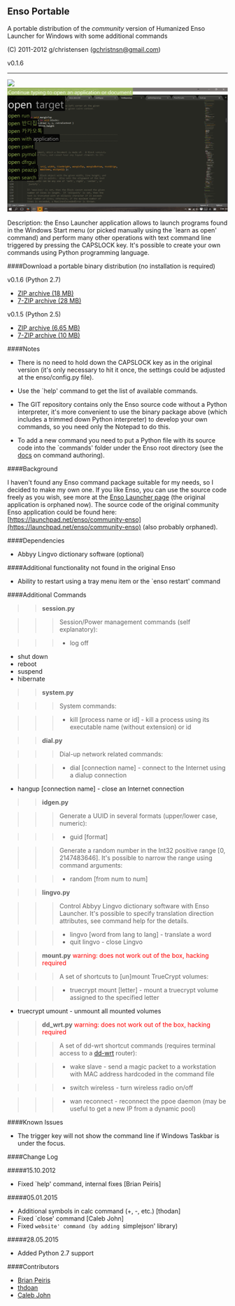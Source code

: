 ## Enso Portable

A portable distribution of the *community* version of Humanized Enso Launcher for Windows with some additional commands

(C) 2011-2012 g/christensen (gchristnsn@gmail.com)

v0.1.6

---

<img src="https://raw.github.com/GChristensen/enso-portable/master/screen.jpg" />
<img src="https://github.com/partrita/enso-portable/blob/python-2.7/KakaoTalk_20160520_225837159.png?raw=true" />


Description: the Enso Launcher application allows to launch programs found in the Windows Start menu (or picked manually using the `learn as open' command) and perform many other operations with text command line 
triggered by pressing the CAPSLOCK key. It's possible to create your own commands using Python programming language.

####Download a portable binary distribution (no installation is required)

v0.1.6 (Python 2.7)

* [ZIP archive (18 MB)](https://github.com/GChristensen/enso-portable/releases/download/0.1.6/enso-portable-0.1.6.zip)
* [7-ZIP archive (28 MB)](https://github.com/GChristensen/enso-portable/releases/download/0.1.6/enso-portable-0.1.6.7z)

v0.1.5 (Python 2.5)

* [ZIP archive (6.65 MB)](https://github.com/GChristensen/enso-portable/releases/download/0.1.5/enso-portable-0.1.5.zip)
* [7-ZIP archive (10 MB)](https://github.com/GChristensen/enso-portable/releases/download/0.1.5/enso-portable-0.1.5.7z)

####Notes

* There is no need to hold down the CAPSLOCK key as in the original version (it's only necessary to hit it once, the settings could be adjusted at the enso/config.py file).

* Use the `help' command to get the list of available commands.

* The GIT repository contains only the Enso source code without a Python interpreter, it's more convenient to use the binary package above (which includes a trimmed down Python interpreter) to develop your own commands, so you need only the Notepad to do this.

* To add a new command you need to put a Python file with its source code into the `commands' folder under the Enso root directory (see the [docs](https://github.com/GChristensen/enso-portable/blob/master/enso/docs/enso-docs.txt) on command authoring).

####Background

I haven't found any Enso command package suitable for my needs, so I decided to make my own one. If you like Enso, you can use the source code freely as you wish, see more at the [Enso Launcher page](http://humanized.com/enso/launcher) (the original application is orphaned now).
The source code of the original community Enso application could be found here:
[https://launchpad.net/enso/community-enso](https://launchpad.net/enso/community-enso) (also probably orphaned).

####Dependencies

* Abbyy Lingvo dictionary software (optional)


####Additional functionality not found in the original Enso

* Ability to restart using a tray menu item or the `enso restart' command


####Additional Commands 

>>**session.py**

>>>Session/Power management commands (self explanatory):
      
>>>* log off
* shut down
* reboot
* suspend
* hibernate

>>**system.py**

>>>System commands:

>>>* kill [process name or id] - kill a process using its executable name
                                   (without extension) or id

>>**dial.py**

>>>Dial-up network related commands:
  
>>>* dial [connection name] - connect to the Internet using a dialup connection
* hangup [connection name] - close an Internet connection

>>**idgen.py**

>>>Generate a UUID in several formats (upper/lower case, numeric):

>>>* guid [format]

>>>Generate a random number in the Int32 positive range [0, 2147483646].
    It's possible to narrow the range using command arguments:

>>>* random [from num to num]

>>**lingvo.py**

>>>Control Abbyy Lingvo dictionary software with Enso Launcher. It's possible to specify translation direction attributes, see command help for the details.
     
>>>* lingvo [word from lang to lang] - translate a word
>>>* quit lingvo - close Lingvo

>>**mount.py** <font color="red">warning: does not work out of the box, hacking required</font>

>>>A set of shortcuts to [un]mount TrueCrypt volumes:

>>>* truecrypt mount [letter] - mount a truecrypt volume assigned to the specified letter 
* truecrypt umount - unmount all mounted volumes

>>**dd_wrt.py** <font color="red">warning: does not work out of the box, hacking required</font>

>>>A set of dd-wrt shortcut commands (requires terminal access to a [dd-wrt](http://www.dd-wrt.com) router):

>>>* wake slave - send a magic packet to a workstation with MAC address hardcoded in the command file

>>>* switch wireless - turn wireless radio on/off

>>>* wan reconnect - reconnect the ppoe daemon (may be useful to get a new IP from a dynamic pool)

####Known Issues

* The trigger key will not show the command line if Windows Taskbar is under the focus.

####Change Log

#####15.10.2012

* Fixed `help' command, internal fixes [Brian Peiris]

#####05.01.2015

* Additional symbols in calc command (+, -, etc.) [thodan]
* Fixed `close' command [Caleb John]
* Fixed `website' command (by adding `simplejson' library)

#####28.05.2015

* Added Python 2.7 support

####Contributors

* [Brian Peiris](https://github.com/brianpeiris)
* [thdoan](https://github.com/thdoan)
* [Caleb John](https://github.com/CalebJohn)
